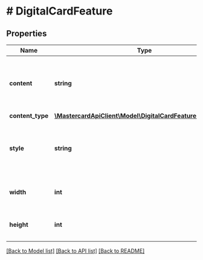 # # DigitalCardFeature

## Properties

Name | Type | Description | Notes
------------ | ------------- | ------------- | -------------
**content** | **string** | Content of the digital card feature. The value is specific for the &#x60;contentType&#x60;. |
**content_type** | [**\MastercardApiClient\Model\DigitalCardFeatureContentType**](DigitalCardFeatureContentType.md) |  |
**style** | **string** | Location of a CSS style sheet that describes how to present the card feature. | [optional]
**width** | **int** | Width to be applied to display of card feature. | [optional]
**height** | **int** | Height to be applied to display of card feature. | [optional]

[[Back to Model list]](../../README.md#models) [[Back to API list]](../../README.md#endpoints) [[Back to README]](../../README.md)

